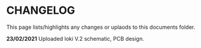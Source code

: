 # CHANGELOG

This page lists/highlights any changes or uplaods to this documents folder.

**23/02/2021** Uploaded loki V.2 schematic, PCB design.


